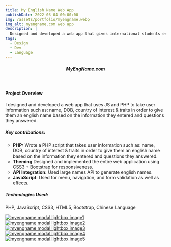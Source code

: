```yaml
---
title: My English Name Web App
publishDate: 2022-03-04 00:00:00
img: /assets/portfolio/myengname.webp
img_alt: myengname.com web app
description: |
  Designed and developed a web app that gives international students english names
tags:
  - Design
  - Dev
  - Language
---
```


<style>
ul{
    text-decoration:;
    list-style-type: circle!important;
}
</style>

##### <div><center><a class="highlight-eng highlight" href="http://www.myengname.com"> MyEngName.com</a></center></div>
<br>

#### Project Overview

I designed and developed a web app that uses JS and PHP to take user information such as: name, DOB, country of interest & traits in order to give them an english name based on the information they entered and questions they answered.

##### Key contributions:
 - **PHP:** Wrote a PHP script that takes user information such as: name, DOB, country of interest & traits in order to give them an english name based on the information they entered and questions they answered.
 - **Theming** Designed and implemented the entire web application using CSS3 + Bootstrap for responsiveness.
 - **API Integration:** Used large names API to generate english names.
 - **JavaScript**: Used for menu, navigation, and form validation as well as effects.


##### Technologies Used: 
PHP, JavaScript, CSS3, HTML5, Bootstrap, Chinese Language


















<script type="module" src="../../../scripts/fslightbox.js"></script>

<div class="container mx-auto space-y-2 lg:space-y-0 lg:gap-3 lg:grid lg:grid-cols-2">
  <div class="w-full rounded hover:opacity-50">
    <a data-fslightbox href="https://i.imgur.com/4T0KkVj.png"><img src="/assets/portfolio/myengname.webp" alt="myengname modal lightbox image1"></a>
  </div>
  <div class="w-full rounded hover:opacity-50">
    <a data-fslightbox href="https://i.imgur.com/RTmVqB8.png"><img src="/assets/portfolio/myengname2.png" alt="myengname modal lightbox image2"></a>
  </div>
</div>
<div class="container mx-auto space-y-2 lg:space-y-0 lg:gap-3 lg:grid lg:grid-cols-2">
  <div class="w-full rounded hover:opacity-50">
    <a data-fslightbox href="https://i.imgur.com/4Tydmb9.png"><img src="/assets/portfolio/myengnamemobile.webp" alt="myengname modal lightbox image3"></a>
  </div>
  <div class="w-full rounded hover:opacity-50">
    <a data-fslightbox href="https://i.imgur.com/ZnXsOI0.png"><img src="/assets/app_screens/myengname9.webp" alt="myengname modal lightbox image4"></a>
  </div>
  <div class="w-full rounded hover:opacity-50">
    <a data-fslightbox href="https://i.imgur.com/XmXu3Ur.png"><img src="/assets/app_screens/myengname7.webp" alt="myengname modal lightbox image5"></a>
  </div>
</div>